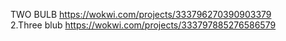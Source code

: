 TWO BULB https://wokwi.com/projects/333796270390903379<br>
2.Three blub https://wokwi.com/projects/333797885276586579
